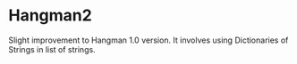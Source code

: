 # Hangman2
Slight improvement to Hangman 1.0 version. It involves using Dictionaries of Strings in list of strings.

